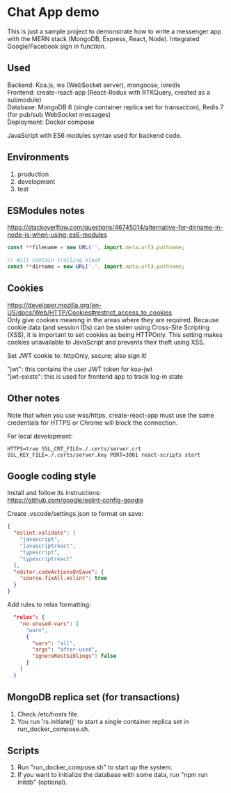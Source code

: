 # Chat App demo

This is just a sample project to demonstrate how to write a messenger app with
the MERN stack (MongoDB, Express, React, Node). Integrated Google/Facebook sign
in function.

## Used

Backend: Koa.js, ws (WebSocket server), mongoose, ioredis  
Frontend: create-react-app (React-Redux with RTKQuery, created as a submodule)  
Database: MongoDB 6 (single container replica set for transaction), Redis 7 (for
pub/sub WebSocket messages)  
Deployment: Docker compose

JavaScript with ES6 modules syntax used for backend code.

## Environments

1. production
2. development
3. test

## ESModules notes

https://stackoverflow.com/questions/46745014/alternative-for-dirname-in-node-js-when-using-es6-modules

```js
const **filename = new URL('', import.meta.url).pathname;

// Will contain trailing slash
const **dirname = new URL('.', import.meta.url).pathname;
```

## Cookies

https://developer.mozilla.org/en-US/docs/Web/HTTP/Cookies#restrict_access_to_cookies  
Only give cookies meaning in the areas where they are required. Because cookie
data (and session IDs) can be stolen using Cross-Site Scripting (XSS), it is
important to set cookies as being HTTPOnly. This setting makes cookies
unavailable to JavaScript and prevents their theft using XSS.

Set JWT cookie to: httpOnly, secure; also sign it!

"jwt": this contains the user JWT token for koa-jwt  
"jwt-exists": this is used for frontend app to track log-in state

## Other notes

Note that when you use wss/https, create-react-app must use the same credentials
for HTTPS or Chrome will block the connection.

For local development:

```
HTTPS=true SSL_CRT_FILE=./.certs/server.crt SSL_KEY_FILE=./.certs/server.key PORT=3001 react-scripts start
```

## Google coding style

Install and follow its instructions:  
https://github.com/google/eslint-config-google

Create .vscode/settings.json to format on save:

```json
{
  "eslint.validate": [
    "javascript",
    "javascriptreact",
    "typescript",
    "typescriptreact"
  ],
  "editor.codeActionsOnSave": {
    "source.fixAll.eslint": true
  }
}
```

Add rules to relax formatting:

```json
  "rules": {
    "no-unused-vars": [
      "warn",
      {
        "vars": "all",
        "args": "after-used",
        "ignoreRestSiblings": false
      }
    ]
  }
```

## MongoDB replica set (for transactions)

1. Check /etc/hosts file.
2. You run 'rs.initiate()' to start a single container replica set in
   run_docker_compose.sh.

## Scripts

1. Run "run_docker_compose.sh" to start up the system.
2. If you want to initialize the database with some data, run "npm run initdb"
   (optional).
